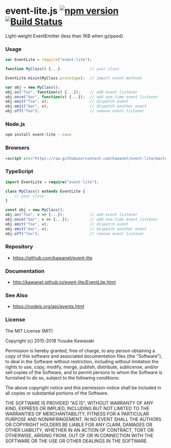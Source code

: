# event-lite.js [![npm version](https://badge.fury.io/js/event-lite.svg)](http://badge.fury.io/js/event-lite) [![Build Status](https://travis-ci.org/kawanet/event-lite.svg?branch=master)](https://travis-ci.org/kawanet/event-lite)

Light-weight EventEmitter (less than 1KB when gzipped)

### Usage

```js
var EventLite = require("event-lite");

function MyClass() {...}             // your class

EventLite.mixin(MyClass.prototype);  // import event methods

var obj = new MyClass();
obj.on("foo", function(v) {...});    // add event listener
obj.once("bar", function(v) {...});  // add one-time event listener
obj.emit("foo", v);                  // dispatch event
obj.emit("bar", v);                  // dispatch another event
obj.off("foo");                      // remove event listener
```

### Node.js

```sh
npm install event-lite --save
```

### Browsers

```html
<script src="https://raw.githubusercontent.com/kawanet/event-lite/master/dist/event-lite.min.js"></script>
```

### TypeScript

```typescript
import EventLite = require("event-lite");

class MyClass() extends EventLite {
    // your class
}

const obj = new MyClass();
obj.on("foo", v => {...});           // add event listener
obj.once("bar", v => {...});         // add one-time event listener
obj.emit("foo", v);                  // dispatch event
obj.emit("bar", v);                  // dispatch another event
obj.off("foo");                      // remove event listener
```

### Repository

- https://github.com/kawanet/event-lite

### Documentation

- http://kawanet.github.io/event-lite/EventLite.html

### See Also

- https://nodejs.org/api/events.html

### License

The MIT License (MIT)

Copyright (c) 2015-2018 Yusuke Kawasaki

Permission is hereby granted, free of charge, to any person obtaining a copy
of this software and associated documentation files (the "Software"), to deal
in the Software without restriction, including without limitation the rights
to use, copy, modify, merge, publish, distribute, sublicense, and/or sell
copies of the Software, and to permit persons to whom the Software is
furnished to do so, subject to the following conditions:

The above copyright notice and this permission notice shall be included in all
copies or substantial portions of the Software.

THE SOFTWARE IS PROVIDED "AS IS", WITHOUT WARRANTY OF ANY KIND, EXPRESS OR
IMPLIED, INCLUDING BUT NOT LIMITED TO THE WARRANTIES OF MERCHANTABILITY,
FITNESS FOR A PARTICULAR PURPOSE AND NONINFRINGEMENT. IN NO EVENT SHALL THE
AUTHORS OR COPYRIGHT HOLDERS BE LIABLE FOR ANY CLAIM, DAMAGES OR OTHER
LIABILITY, WHETHER IN AN ACTION OF CONTRACT, TORT OR OTHERWISE, ARISING FROM,
OUT OF OR IN CONNECTION WITH THE SOFTWARE OR THE USE OR OTHER DEALINGS IN THE
SOFTWARE.
